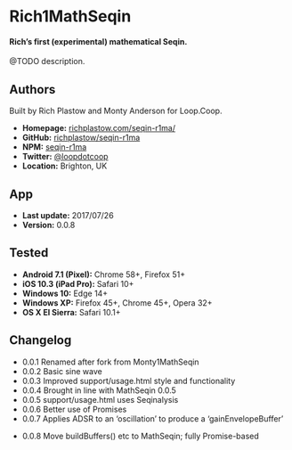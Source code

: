 # Rich1MathSeqin

#### Rich’s first (experimental) mathematical Seqin.

@TODO description.


Authors
-------
Built by Rich Plastow and Monty Anderson for Loop.Coop.

+ __Homepage:__     [richplastow.com/seqin-r1ma/](http://richplastow.com/seqin-r1ma/)
+ __GitHub:__       [richplastow/seqin-r1ma](https://github.com/richplastow/seqin-r1ma)
+ __NPM:__          [seqin-r1ma](https://www.npmjs.com/package/seqin-r1ma)
+ __Twitter:__      [@loopdotcoop](https://twitter.com/loopdotcoop)
+ __Location:__     Brighton, UK


App
---
+ __Last update:__  2017/07/26
+ __Version:__      0.0.8


Tested
------
+ __Android 7.1 (Pixel):__  Chrome 58+, Firefox 51+
+ __iOS 10.3 (iPad Pro):__  Safari 10+
+ __Windows 10:__           Edge 14+
+ __Windows XP:__           Firefox 45+, Chrome 45+, Opera 32+
+ __OS X El Sierra:__       Safari 10.1+


Changelog
---------
+ 0.0.1       Renamed after fork from Monty1MathSeqin
+ 0.0.2       Basic sine wave
+ 0.0.3       Improved support/usage.html style and functionality
+ 0.0.4       Brought in line with MathSeqin 0.0.5
+ 0.0.5       support/usage.html uses Seqinalysis
+ 0.0.6       Better use of Promises
+ 0.0.7       Applies ADSR to an ‘oscillation’ to produce a ‘gainEnvelopeBuffer’
- 0.0.8       Move buildBuffers() etc to MathSeqin; fully Promise-based
